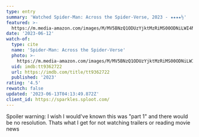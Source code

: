 ```yaml
---
type: entry
summary: 'Watched Spider-Man: Across the Spider-Verse, 2023 - ★★★★½'
featured: >-
  https://m.media-amazon.com/images/M/MV5BNzQ1ODUzYjktMzRiMS00ODNiLWI4NzQtOTRiN2VlNTNmODFjXkEyXkFqcGdeQXVyMTkxNjUyNQ@@._V1_SX300.jpg
date: '2023-06-12'
watch-of:
  type: cite
  name: 'Spider-Man: Across the Spider-Verse'
  photo: >-
    https://m.media-amazon.com/images/M/MV5BNzQ1ODUzYjktMzRiMS00ODNiLWI4NzQtOTRiN2VlNTNmODFjXkEyXkFqcGdeQXVyMTkxNjUyNQ@@._V1_SX300.jpg
  uid: imdb:tt9362722
  url: https://imdb.com/title/tt9362722
  published: '2023'
rating: '4.5'
rewatch: false
updated: '2023-06-13T04:13:49.872Z'
client_id: https://sparkles.sploot.com/
---
```

Spoiler warning: <spoiler>I wish I would've known this was "part 1" and there would be no resolution. Thats what I get for not watching trailers or reading movie news</spoiler>
